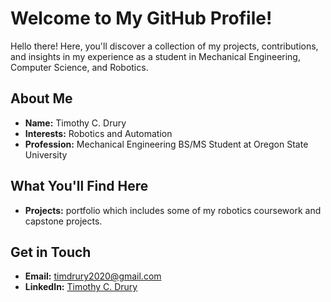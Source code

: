# Welcome to My GitHub Profile!

Hello there! Here, you'll discover a collection of my projects, contributions, and insights in my experience as a student in Mechanical Engineering, Computer Science, and Robotics.

## About Me
- **Name:** Timothy C. Drury
- **Interests:** Robotics and Automation
- **Profession:** Mechanical Engineering BS/MS Student at Oregon State University

## What You'll Find Here
- **Projects:** portfolio which includes some of my robotics coursework and capstone projects.

## Get in Touch
- **Email:** timdrury2020@gmail.com
- **LinkedIn:** [Timothy C. Drury](https://www.linkedin.com/in/timothy-tc-drury-6a869024a/)

